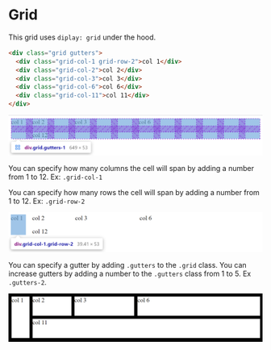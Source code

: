 # Grid

This grid uses `diplay: grid` under the hood.

```html
<div class="grid gutters">
  <div class="grid-col-1 grid-row-2">col 1</div>
  <div class="grid-col-2">col 2</div>
  <div class="grid-col-3">col 3</div>
  <div class="grid-col-6">col 6</div>
  <div class="grid-col-11">col 11</div>
</div>
```

![grid-1](../assets/grid/grid.png)

You can specify how many columns the cell will span by adding a number from 1 to 12. Ex: `.grid-col-1`

You can specify how many rows the cell will span by adding a number from 1 to 12. Ex: `.grid-row-2`

![grid-2](../assets/grid/grid-col-row.png)

You can specify a gutter by adding `.gutters` to the `.grid` class. You can increase gutters by adding a number to the `.gutters` class from 1 to 5. Ex `.gutters-2`.

![grid gutters](../assets/grid/gutters.png)
